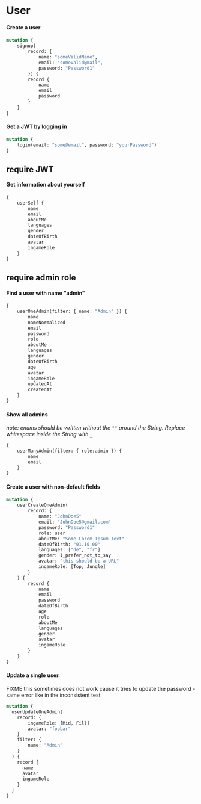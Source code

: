 # User

#### Create a user

```graphql
mutation {
    signup(
        record: {
            name: "someValidName",
            email: "someValid@mail",
            password: "Password1"
        }) {
        record {
            name
            email
            password
        }
    }
}
```

#### Get a JWT by logging in

```graphql
mutation {
    login(email: "some@email", password: "yourPassword")
}
```

## require JWT

#### Get information about yourself

```graphql
{
    userSelf {
        name
        email
        aboutMe
        languages
        gender
        dateOfBirth
        avatar
        ingameRole
    }
}
```

## require admin role

#### Find a user with name "admin"

```graphql
{
    userOneAdmin(filter: { name: "Admin" }) {
        name
        nameNormalized
        email
        password
        role
        aboutMe
        languages
        gender
        dateOfBirth
        age
        avatar
        ingameRole
        updatedAt
        createdAt
    }
}
```

#### Show all admins
_note: enums should be written without the `""` around the String. Replace whitespace inside the String with `_`_

```graphql
{
    userManyAdmin(filter: { role:admin }) {
        name
        email
    }
}
```

#### Create a user with non-default fields

```graphql
mutation {
    userCreateOneAdmin(
        record: {
            name: "JohnDoe5"
            email: "JohnDoe5@gmail.com"
            password: "Password1"
            role: user
            aboutMe: "Some Lorem Ipsum Text"
            dateOfBirth: "01.10.00"
            languages: ["de", "fr"]
            gender: I_prefer_not_to_say
            avatar: "this should be a URL"
            ingameRole: [Top, Jungle]
        }
    ) {
        record {
            name
            email
            password
            dateOfBirth
            age
            role
            aboutMe
            languages
            gender
            avatar
            ingameRole
        }
    }
}
```

#### Update a single user.   
FIXME this sometimes does not work cause it tries to update the password - same error like in the inconsistent test

```graphql
mutation {
  userUpdateOneAdmin(
    record: { 
        ingameRole: [Mid, Fill]
        avatar: "foobar" 
    }
    filter: { 
        name: "Admin" 
    }
  ) {
    record {
      name
      avatar
      ingameRole
    }
  }
}
```